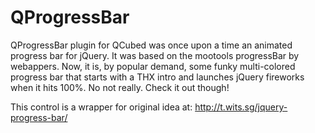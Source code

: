 QProgressBar
============

QProgressBar plugin for QCubed was once upon a time an animated progress bar for jQuery. It was based on the mootools progressBar by webappers. Now, it is, by popular demand, some funky	multi-colored progress bar that starts with a THX intro and launches jQuery fireworks when it hits 100%. No not really. Check it out though!


This control is a wrapper for original idea at: http://t.wits.sg/jquery-progress-bar/
